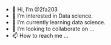 - 👋 Hi, I’m @2fa203
- 👀 I’m interested in Data science.
- 🌱 I’m currently learning data science.
- 💞️ I’m looking to collaborate on ...
- 📫 How to reach me ...

<!---
2fa203/2fa203 is a ✨ special ✨ repository because its `README.md` (this file) appears on your GitHub profile.
You can click the Preview link to take a look at your changes.
--->
